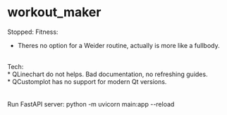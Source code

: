 # workout_maker

Stopped:
Fitness:<br>
* Theres no option for a Weider routine, actually is more like a fullbody. <br>
<br>
Tech:<br>
* QLinechart do not helps. Bad documentation, no refreshing guides. <br>
* QCustomplot has no support for modern Qt versions. <br>
<br>
<br>
Run FastAPI server: python -m uvicorn main:app --reload